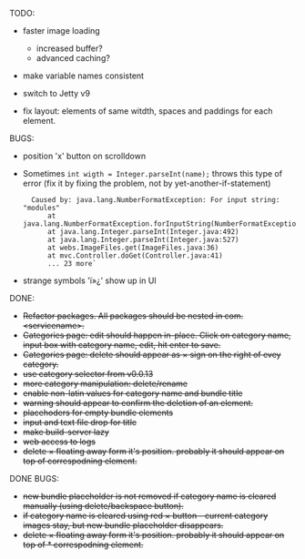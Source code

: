 TODO:

* faster image loading
  * increased buffer?
  * advanced caching?
* make variable names consistent
* switch to Jetty v9

* fix layout: elements of same witdth, spaces and paddings for each element.



BUGS:

* position 'x' button on scrolldown
* Sometimes `int wigth = Integer.parseInt(name);` throws this type of error (fix it by fixing the problem, not by yet-another-if-statement)

        Caused by: java.lang.NumberFormatException: For input string: "modules"
            at java.lang.NumberFormatException.forInputString(NumberFormatException.java:65)
            at java.lang.Integer.parseInt(Integer.java:492)
            at java.lang.Integer.parseInt(Integer.java:527)
            at webs.ImageFiles.get(ImageFiles.java:36)
            at mvc.Controller.doGet(Controller.java:41)
            ... 23 more`
    
 * strange symbols 'ï»¿' show up in UI
    


DONE:

* ~~Refactor packages. All packages should be nested in com.&lt;servicename&gt;.~~
* ~~Categories page: edit should happen in-place. Click on category name, input box with category name, edit, hit enter to save.~~
* ~~Categories page: delete should appear as &times; sign on the right of evey category.~~
* ~~use category selector from v0.0.13~~
* ~~more category manipulation: delete/rename~~
* ~~enable non-latin values for category name and bundle title~~
* ~~warning should appear to confirm the deletion of an element.~~
* ~~placehoders for empty bundle elements~~
* ~~input and text file drop for title~~
* ~~make build-server lazy~~
* ~~web access to logs~~
* ~~delete &times; floating away form it's position. probably it should appear on top of correspodning element.~~

DONE BUGS:

* ~~new bundle placeholder is not removed if category name is cleared manually (using delete/backspace button).~~
* ~~if category name is cleared using red &times; button - current category images stay, but new bundle placeholder disappears.~~
* ~~delete &times; floating away form it's position. probably it should appear on top of * correspodning element.~~
